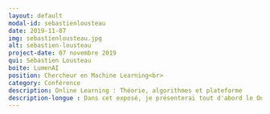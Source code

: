 ```yaml
---
layout: default
modal-id: sebastienlousteau
date: 2019-11-07
img: sebastienlousteau.jpg
alt: sebastien-lousteau
project-date: 07 novembre 2019
qui: Sebastien Lousteau
boite: LumenAI
position: Chercheur en Machine Learning<br>
category: Conférence
description: Online Learning : Théorie, algorithmes et plateforme
description-longue : Dans cet exposé, je présenterai tout d'abord le Online Learning et les résultats théoriques obtenus dans un cadre non supervisé. Ces résultats sont à l'origine d'une boîte à outils open source et une plateforme que nous mettons à disposition pour les data scientists/analysts. 
---
```


